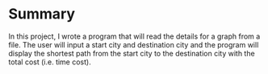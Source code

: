 # Summary

In this project, I wrote a program that will read the details for a graph from a file. The user will input a start city and destination city and the program will display the shortest path from the start city to the destination city with the total cost (i.e. time cost).

